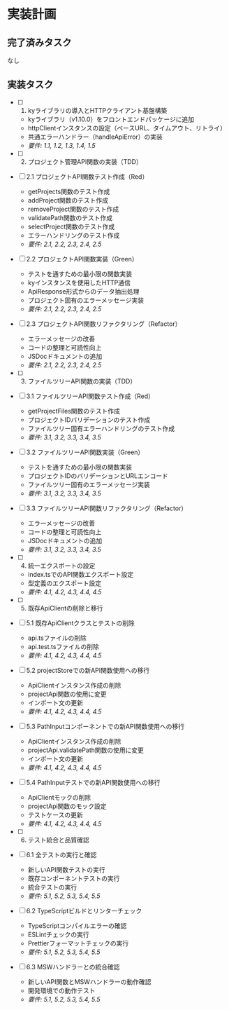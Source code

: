 # 実装計画

## 完了済みタスク

なし

## 実装タスク

- [ ] 1. kyライブラリの導入とHTTPクライアント基盤構築
  - kyライブラリ（v1.10.0）をフロントエンドパッケージに追加
  - httpClientインスタンスの設定（ベースURL、タイムアウト、リトライ）
  - 共通エラーハンドラー（handleApiError）の実装
  - _要件: 1.1, 1.2, 1.3, 1.4, 1.5_

- [ ] 2. プロジェクト管理API関数の実装（TDD）
- [ ] 2.1 プロジェクトAPI関数テスト作成（Red）
  - getProjects関数のテスト作成
  - addProject関数のテスト作成
  - removeProject関数のテスト作成
  - validatePath関数のテスト作成
  - selectProject関数のテスト作成
  - エラーハンドリングのテスト作成
  - _要件: 2.1, 2.2, 2.3, 2.4, 2.5_

- [ ] 2.2 プロジェクトAPI関数実装（Green）
  - テストを通すための最小限の関数実装
  - kyインスタンスを使用したHTTP通信
  - ApiResponse形式からのデータ抽出処理
  - プロジェクト固有のエラーメッセージ実装
  - _要件: 2.1, 2.2, 2.3, 2.4, 2.5_

- [ ] 2.3 プロジェクトAPI関数リファクタリング（Refactor）
  - エラーメッセージの改善
  - コードの整理と可読性向上
  - JSDocドキュメントの追加
  - _要件: 2.1, 2.2, 2.3, 2.4, 2.5_

- [ ] 3. ファイルツリーAPI関数の実装（TDD）
- [ ] 3.1 ファイルツリーAPI関数テスト作成（Red）
  - getProjectFiles関数のテスト作成
  - プロジェクトIDバリデーションのテスト作成
  - ファイルツリー固有エラーハンドリングのテスト作成
  - _要件: 3.1, 3.2, 3.3, 3.4, 3.5_

- [ ] 3.2 ファイルツリーAPI関数実装（Green）
  - テストを通すための最小限の関数実装
  - プロジェクトIDのバリデーションとURLエンコード
  - ファイルツリー固有のエラーメッセージ実装
  - _要件: 3.1, 3.2, 3.3, 3.4, 3.5_

- [ ] 3.3 ファイルツリーAPI関数リファクタリング（Refactor）
  - エラーメッセージの改善
  - コードの整理と可読性向上
  - JSDocドキュメントの追加
  - _要件: 3.1, 3.2, 3.3, 3.4, 3.5_

- [ ] 4. 統一エクスポートの設定
  - index.tsでのAPI関数エクスポート設定
  - 型定義のエクスポート設定
  - _要件: 4.1, 4.2, 4.3, 4.4, 4.5_

- [ ] 5. 既存ApiClientの削除と移行
- [ ] 5.1 既存ApiClientクラスとテストの削除
  - api.tsファイルの削除
  - api.test.tsファイルの削除
  - _要件: 4.1, 4.2, 4.3, 4.4, 4.5_

- [ ] 5.2 projectStoreでの新API関数使用への移行
  - ApiClientインスタンス作成の削除
  - projectApi関数の使用に変更
  - インポート文の更新
  - _要件: 4.1, 4.2, 4.3, 4.4, 4.5_

- [ ] 5.3 PathInputコンポーネントでの新API関数使用への移行
  - ApiClientインスタンス作成の削除
  - projectApi.validatePath関数の使用に変更
  - インポート文の更新
  - _要件: 4.1, 4.2, 4.3, 4.4, 4.5_

- [ ] 5.4 PathInputテストでの新API関数使用への移行
  - ApiClientモックの削除
  - projectApi関数のモック設定
  - テストケースの更新
  - _要件: 4.1, 4.2, 4.3, 4.4, 4.5_

- [ ] 6. テスト統合と品質確認
- [ ] 6.1 全テストの実行と確認
  - 新しいAPI関数テストの実行
  - 既存コンポーネントテストの実行
  - 統合テストの実行
  - _要件: 5.1, 5.2, 5.3, 5.4, 5.5_

- [ ] 6.2 TypeScriptビルドとリンターチェック
  - TypeScriptコンパイルエラーの確認
  - ESLintチェックの実行
  - Prettierフォーマットチェックの実行
  - _要件: 5.1, 5.2, 5.3, 5.4, 5.5_

- [ ] 6.3 MSWハンドラーとの統合確認
  - 新しいAPI関数とMSWハンドラーの動作確認
  - 開発環境での動作テスト
  - _要件: 5.1, 5.2, 5.3, 5.4, 5.5_
